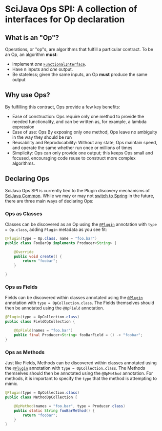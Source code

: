 # SciJava Ops SPI: A collection of interfaces for Op declaration

## What is an "Op"?
Operations, or "op"s, are algorithms that fulfill a particular contract. To be an Op, an algorithm **must**:
* implement *one* [`FunctionalInterface`](https://docs.oracle.com/en/java/javase/11/docs/api/java.base/java/lang/FunctionalInterface.html).
* Have n inputs and *one* output.
* Be stateless; given the same inputs, an Op **must** produce the same output

## Why use Ops?
By fulfilling this contract, Ops provide a few key benefits:
* Ease of construction: Ops require only one method to provide the needed functionality, and can be written as, for example, a lambda expression
* Ease of use: Ops By exposing only one method, Ops leave no ambiguity in the way they should be run
* Reusability and Reproducability: Without any state, Ops maintain speed, and operate the same whether run once or millions of times
* Simplicity: Ops can only provide one output; this keeps Ops small and focused, encouraging code reuse to construct more complex algorithms.

## Declaring Ops

SciJava Ops SPI is currently tied to the Plugin discovery mechanisms of [SciJava Common](https://github.com/scijava/scijava-common). While we may or may not [switch to Spring](https://github.com/scijava/scijava/issues/55) in the future, there are three main ways of declaring Ops:

### Ops as Classes
Classes can be discovered as an Op using the [`@Plugin`](https://javadoc.scijava.org/SciJava/org/scijava/plugin/Plugin.html) annotation with `type = Op.class`, adding `Plugin` metadata as you see fit:

```java
@Plugin(type = Op.class, name = "foo.bar")
public class FooBarOp implements Producer<String> {

	@Override
	public void create() {
		return "foobar";
	}

}
```

### Ops as Fields
Fields can be discovered within classes annotated using the [`@Plugin`](https://javadoc.scijava.org/SciJava/org/scijava/plugin/Plugin.html) annotation with `type = OpCollection.class`. The Fields themselves should then be annotated using the `@OpField` annotation.

```java
@Plugin(type = OpCollection.class)
public class FieldOpCollection {

	@OpField(names = "foo.bar")
	public final Producer<String> fooBarField = () -> "foobar";
}
```

### Ops as Methods
Just like Fields, Methods can be discovered within classes annotated using the [`@Plugin`](https://javadoc.scijava.org/SciJava/org/scijava/plugin/Plugin.html) annotation with `type = OpCollection.class`. The Methods themselves should then be annotated using the `@OpMethod` annotation. For methods, it is important to specify the `type` that the method is attempting to mimic.

```java
@Plugin(type = OpCollection.class)
public class MethodOpCollection {

	@OpMethod(names = "foo.bar", type = Producer.class)
	public static String fooBarMethod() {
		return "foobar";
	}
}
```